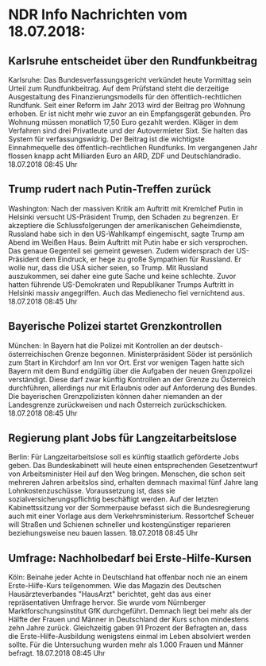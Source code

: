 # NDR Info Nachrichten vom 18.07.2018:


## Karlsruhe entscheidet über den Rundfunkbeitrag
Karlsruhe: Das Bundesverfassungsgericht verkündet heute Vormittag sein Urteil zum Rundfunkbeitrag. Auf dem Prüfstand steht die derzeitige Ausgestaltung des Finanzierungsmodells für den öffentlich-rechtlichen Rundfunk. Seit einer Reform im Jahr 2013 wird der Beitrag pro Wohnung erhoben. Er ist nicht mehr wie zuvor an ein Empfangsgerät gebunden. Pro Wohnung müssen monatlich 17,50 Euro gezahlt werden. Kläger in dem Verfahren sind drei Privatleute und der Autovermieter Sixt. Sie halten das System für verfassungswidrig. Der Beitrag ist die wichtigste Einnahmequelle des öffentlich-rechtlichen Rundfunks. Im vergangenen Jahr flossen knapp acht Milliarden Euro an ARD, ZDF und Deutschlandradio. 18.07.2018 08:45 Uhr 

## Trump rudert nach Putin-Treffen zurück
Washington: Nach der massiven Kritik am Auftritt mit Kremlchef Putin in Helsinki versucht US-Präsident Trump, den Schaden zu begrenzen. Er akzeptiere die Schlussfolgerungen der amerikanischen Geheimdienste, Russland habe sich in den US-Wahlkampf eingemischt, sagte Trump am Abend im Weißen Haus. Beim Auftritt mit Putin habe er sich versprochen. Das genaue Gegenteil sei gemeint gewesen. Zudem widersprach der US-Präsident dem Eindruck, er hege zu große Sympathien für Russland. Er wolle nur, dass die USA sicher seien, so Trump. Mit Russland auszukommen, sei daher eine gute Sache und keine schlechte. Zuvor hatten führende US-Demokraten und Republikaner Trumps Auftritt in Helsinki massiv angegriffen. Auch das Medienecho fiel vernichtend aus. 18.07.2018 08:45 Uhr 

## Bayerische Polizei startet Grenzkontrollen
München: In Bayern hat die Polizei mit Kontrollen an der deutsch-österreichischen Grenze begonnen. Ministerpräsident Söder ist persönlich zum Start in Kirchdorf am Inn vor Ort. Erst vor wenigen Tagen hatte sich Bayern mit dem Bund endgültig über die Aufgaben der neuen Grenzpolizei verständigt. Diese darf zwar künftig Kontrollen an der Grenze zu Österreich durchführen, allerdings nur mit Erlaubnis oder auf Anforderung des Bundes. Die bayerischen Grenzpolizisten können daher niemanden an der Landesgrenze zurückweisen und nach Österreich zurückschicken. 18.07.2018 08:45 Uhr 

## Regierung plant Jobs für Langzeitarbeitslose
Berlin: Für Langzeitarbeitslose soll es künftig staatlich geförderte Jobs geben. Das Bundeskabinett will heute einen entsprechenden Gesetzentwurf von Arbeitsminister Heil auf den Weg bringen. Menschen, die schon seit mehreren Jahren arbeitslos sind, erhalten demnach maximal fünf Jahre lang Lohnkostenzuschüsse. Voraussetzung ist, dass sie sozialversicherungspflichtig beschäftigt werden. Auf der letzten Kabinettssitzung vor der Sommerpause befasst sich die Bundesregierung auch mit einer Vorlage aus dem Verkehrsministerium. Ressortchef Scheuer will Straßen und Schienen schneller und kostengünstiger reparieren beziehungsweise neu bauen lassen. 18.07.2018 08:45 Uhr 

## Umfrage: Nachholbedarf bei Erste-Hilfe-Kursen
Köln: Beinahe jeder Achte in Deutschland hat offenbar noch nie an einem Erste-Hilfe-Kurs teilgenommen. Wie das Magazin des Deutschen Hausärzteverbandes "HausArzt" berichtet, geht das aus einer repräsentativen Umfrage hervor. Sie wurde vom Nürnberger Marktforschungsinstitut GfK durchgeführt. Demnach liegt bei mehr als der Hälfte der Frauen und Männer in Deutschland der Kurs schon mindestens zehn Jahre zurück. Gleichzeitig gaben 91 Prozent der Befragten an, dass die Erste-Hilfe-Ausbildung wenigstens einmal im Leben absolviert werden sollte. Für die Untersuchung wurden mehr als 1.000 Frauen und Männer befragt. 18.07.2018 08:45 Uhr 
